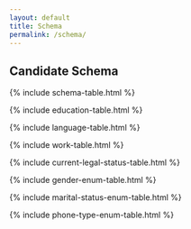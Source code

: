 ```yaml
---
layout: default
title: Schema
permalink: /schema/
---
```


<h2 class="text-xl font-bold">Candidate Schema</h2>
<div class="overflow-x-auto">
  {% include schema-table.html %}
</div>

<!-- Include Additional Tables Below -->

{% include education-table.html %}

{% include language-table.html %}

{% include work-table.html %}

{% include current-legal-status-table.html %}

<!-- Enumerated Lists -->

{% include gender-enum-table.html %}

{% include marital-status-enum-table.html %}

{% include phone-type-enum-table.html %}
